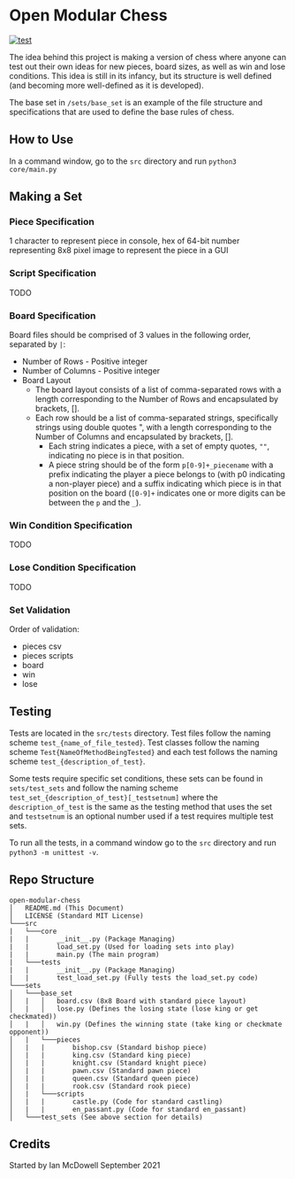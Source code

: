 # Open Modular Chess
[![test](https://github.com/ianm24/open_modular_chess/actions/workflows/workflow.yaml/badge.svg)](https://github.com/ianm24/open_modular_chess/actions/workflows/workflow.yaml)

The idea behind this project is making a version of chess where anyone can test out their own ideas for new pieces, board sizes, as well as win and lose conditions.
This idea is still in its infancy, but its structure is well defined (and becoming more well-defined as it is developed).

The base set in `/sets/base_set` is an example of the file structure and specifications that are used to define the base rules of chess.

## How to Use
In a command window, go to the `src` directory and run `python3 core/main.py`

## Making a Set
### Piece Specification
1 character to represent piece in console, hex of 64-bit number representing 8x8 pixel image to represent the piece in a GUI
### Script Specification
TODO
### Board Specification
Board files should be comprised of 3 values in the following order, separated by `|`:
* Number of Rows - Positive integer
* Number of Columns - Positive integer
* Board Layout
    * The board layout consists of a list of comma-separated rows with a length corresponding to the Number of Rows and encapsulated by brackets, [].
    * Each row should be a list of comma-separated strings, specifically strings using double quotes ", with a length corresponding to the Number of Columns and encapsulated by brackets, [].
        * Each string indicates a piece, with a set of empty quotes, `""`, indicating no piece is in that position.
        * A piece string should be of the form `p[0-9]+_piecename` with a prefix indicating the player a piece belongs to (with p0 indicating a non-player piece) and a suffix indicating which piece is in that position on the board (`[0-9]+` indicates one or more digits can be between the `p` and the `_`).
### Win Condition Specification
TODO
### Lose Condition Specification
TODO

### Set Validation
Order of validation:
 * pieces csv
 * pieces scripts
 * board
 * win
 * lose

## Testing
Tests are located in the `src/tests` directory. Test files follow the naming scheme `test_{name_of_file_tested}`. Test classes follow the naming scheme `Test{NameOfMethodBeingTested}` and each test follows the naming scheme `test_{description_of_test}`.

Some tests require specific set conditions, these sets can be found in `sets/test_sets` and follow the naming scheme `test_set_{description_of_test}[_testsetnum]` where the `description_of_test` is the same as the testing method that uses the set and `testsetnum` is an optional number used if a test requires multiple test sets.

To run all the tests, in a command window go to the `src` directory and run `python3 -m unittest -v`.

## Repo Structure
```
open-modular-chess
│   README.md (This Document)
│   LICENSE (Standard MIT License)
└───src
|   └───core
|   |       __init__.py (Package Managing)
|   |       load_set.py (Used for loading sets into play)
|   |       main.py (The main program)
|   └───tests
|   |       __init__.py (Package Managing)
|   |       test_load_set.py (Fully tests the load_set.py code)
└───sets
│   └───base_set
│   |   │   board.csv (8x8 Board with standard piece layout)
│   |   │   lose.py (Defines the losing state (lose king or get checkmated))
│   |   │   win.py (Defines the winning state (take king or checkmate opponent))
│   |   └───pieces
│   |   |       bishop.csv (Standard bishop piece)
│   |   |       king.csv (Standard king piece)
│   |   |       knight.csv (Standard knight piece)
│   |   |       pawn.csv (Standard pawn piece)
│   |   |       queen.csv (Standard queen piece)
│   |   |       rook.csv (Standard rook piece)
│   |   └───scripts
│   |   |       castle.py (Code for standard castling)
│   |   |       en_passant.py (Code for standard en_passant)
│   └───test_sets (See above section for details)

```

## Credits
Started by Ian McDowell September 2021
